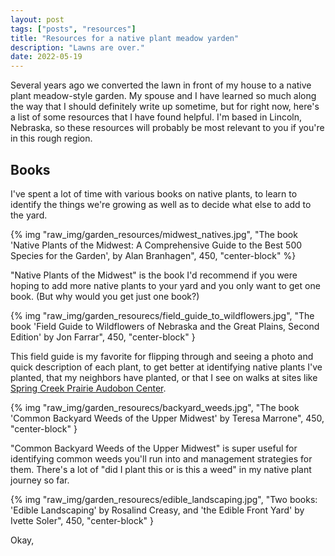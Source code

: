 ```yaml
---
layout: post
tags: ["posts", "resources"]
title: "Resources for a native plant meadow yarden"
description: "Lawns are over."
date: 2022-05-19
---
```


Several years ago we converted the lawn in front of my house to a native plant meadow-style garden. My spouse and I have learned so much along the way that I should definitely write up sometime, but for right now, here's a list of some resources that I have found helpful. I'm based in Lincoln, Nebraska, so these resources will probably be most relevant to you if you're in this rough region.

## Books

I've spent a lot of time with various books on native plants, to learn to identify the things we're growing as well as to decide what else to add to the yard. 

{% img "raw_img/garden_resources/midwest_natives.jpg", "The book 'Native Plants of the Midwest: A Comprehensive Guide to the Best 500 Species for the Garden', by Alan Branhagen", 450, "center-block" %}

"Native Plants of the Midwest" is the book I'd recommend if you were hoping to add more native plants to your yard and you only want to get one book. (But why would you get just one book?) 

{% img "raw_img/garden_resourecs/field_guide_to_wildflowers.jpg", "The book 'Field Guide to Wildflowers of Nebraska and the Great Plains, Second Edition' by Jon Farrar", 450, "center-block" }

This field guide is my favorite for flipping through and seeing a photo and quick description of each plant, to get better at identifying native plants I've planted, that my neighbors have planted, or that I see on walks at sites like [Spring Creek Prairie Audobon Center](https://springcreek.audubon.org/).

{% img "raw_img/garden_resourecs/backyard_weeds.jpg", "The book 'Common Backyard Weeds of the Upper Midwest' by Teresa Marrone", 450, "center-block" }

"Common Backyard Weeds of the Upper Midwest" is super useful for identifying common weeds you'll run into and management strategies for them. There's a lot of "did I plant this or is this a weed" in my native plant journey so far.

{% img "raw_img/garden_resourecs/edible_landscaping.jpg", "Two books: 'Edible Landscaping' by Rosalind Creasy, and 'the Edible Front Yard' by Ivette Soler", 450, "center-block" }

Okay, 
